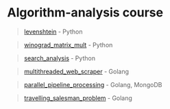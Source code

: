 # Algorithm-analysis course

> [levenshtein](./01_levenshtein/) - Python

> [winograd_matrix_mult](./02_winograd_matrix_mult/) - Python

> [search_analysis](./03_search_analysis/) - Python

> [multithreaded_web_scraper](./04_multithreaded_web_scraper/) - Golang

> [parallel_pipeline_processing](./05_parallel_pipeline_processing/) - Golang, MongoDB

> [travelling_salesman_problem](./06_travelling_salesman_problem/) - Golang
